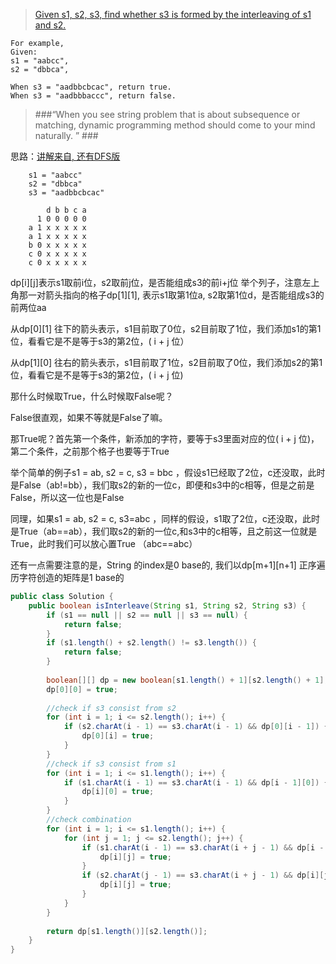 > [Given s1, s2, s3, find whether s3 is formed by the interleaving of s1 and s2.](https://oj.leetcode.com/problems/interleaving-string/) 

```
For example,
Given:
s1 = "aabcc",
s2 = "dbbca",

When s3 = "aadbbcbcac", return true.
When s3 = "aadbbbaccc", return false.  
```

> ###“When you see string problem that is about subsequence or matching, dynamic programming method should come to your mind naturally. ” ###  

思路：[讲解来自, 还有DFS版](http://blog.csdn.net/u011095253/article/details/9248073)  
```
	s1 = "aabcc"
	s2 = "dbbca"
	s3 = "aadbbcbcac"

	    d b b c a 
	  1 0 0 0 0 0 
	a 1 x x x x x  
	a 1 x x x x x  
	b 0 x x x x x  
	c 0 x x x x x  
	c 0 x x x x x  
```

dp[i][j]表示s1取前i位，s2取前j位，是否能组成s3的前i+j位
举个列子，注意左上角那一对箭头指向的格子dp[1][1], 表示s1取第1位a, s2取第1位d，是否能组成s3的前两位aa

从dp[0][1] 往下的箭头表示，s1目前取了0位，s2目前取了1位，我们添加s1的第1位，看看它是不是等于s3的第2位，( i + j 位）

从dp[1][0] 往右的箭头表示，s1目前取了1位，s2目前取了0位，我们添加s2的第1位，看看它是不是等于s3的第2位，( i + j 位)


那什么时候取True，什么时候取False呢？

False很直观，如果不等就是False了嘛。

那True呢？首先第一个条件，新添加的字符，要等于s3里面对应的位( i + j 位)，第二个条件，之前那个格子也要等于True

举个简单的例子s1 = ab, s2 = c, s3 = bbc ，假设s1已经取了2位，c还没取，此时是False（ab!=bb），我们取s2的新的一位c，即便和s3中的c相等，但是之前是False，所以这一位也是False

同理，如果s1 = ab, s2 = c, s3=abc ，同样的假设，s1取了2位，c还没取，此时是True（ab==ab），我们取s2的新的一位c,和s3中的c相等，且之前这一位就是True，此时我们可以放心置True （abc==abc）


还有一点需要注意的是，String 的index是0 base的, 我们以dp[m+1][n+1] 正序遍历字符创造的矩阵是1 base的

```java 
public class Solution {
    public boolean isInterleave(String s1, String s2, String s3) {
        if (s1 == null || s2 == null || s3 == null) {
            return false;
        }
        if (s1.length() + s2.length() != s3.length()) {
            return false;
        }
        
        boolean[][] dp = new boolean[s1.length() + 1][s2.length() + 1];
        dp[0][0] = true;
        
        //check if s3 consist from s2 
        for (int i = 1; i <= s2.length(); i++) {
            if (s2.charAt(i - 1) == s3.charAt(i - 1) && dp[0][i - 1]) {
                dp[0][i] = true;
            }
        }
        //check if s3 consist from s1
        for (int i = 1; i <= s1.length(); i++) {
            if (s1.charAt(i - 1) == s3.charAt(i - 1) && dp[i - 1][0]) {
                dp[i][0] = true;
            }
        }
        //check combination
        for (int i = 1; i <= s1.length(); i++) {
            for (int j = 1; j <= s2.length(); j++) {
                if (s1.charAt(i - 1) == s3.charAt(i + j - 1) && dp[i - 1][j]) {
                    dp[i][j] = true;
                }
                if (s2.charAt(j - 1) == s3.charAt(i + j - 1) && dp[i][j - 1]) {
                    dp[i][j] = true;
                }
            }
        }
        
        return dp[s1.length()][s2.length()];
    }
}
```